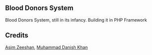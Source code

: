 ## Blood Donors System

Blood Donors System, still in its infancy. Building it in PHP Framework

## Credits

[Asim Zeeshan](http://asim.pk),
[Muhammad Danish Khan](http://ieatbytes.com)
